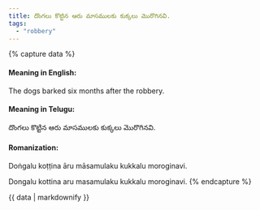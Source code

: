 ```yaml
---
title: దొంగలు కొట్టిన ఆరు మాసములకు కుక్కలు మొరొగినవి.
tags:
  - "robbery"
---
```


{% capture data %}
#### Meaning in English:
The dogs barked six months after the robbery.

#### Meaning in Telugu:
దొంగలు కొట్టిన ఆరు మాసములకు కుక్కలు మొరొగినవి.

#### Romanization:
Doṅgalu koṭṭina āru māsamulaku kukkalu moroginavi.

Dongalu kottina aru masamulaku kukkalu moroginavi.
{% endcapture %}

{{ data | markdownify }}

